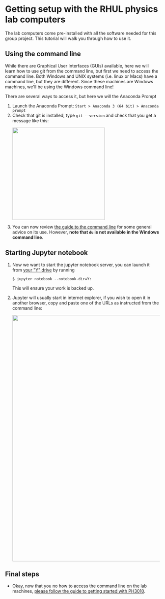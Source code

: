 # Getting setup with the RHUL physics lab computers

The lab computers come pre-installed with all the software needed for this group project. This tutorial will walk you through how to use it.

## Using the command line
While there are Graphical User Interfaces (GUIs) available, here we will learn how to use git from the command line, but first we need to access the command line.
Both Windows and UNIX systems (i.e. linux or Macs) have a command line, but they are different. Since these machines are Windows machines, we'll be using the Windows command line!

There are several ways to access it, but here we will the   Anaconda Prompt
1. Launch the Anaconda Prompt: `Start > Anaconda 3 (64 bit) > Anaconda prompt`
2. Check that git is installed, type `git --version` and check that you get a message like this:
   <p>
   <img src="https://user-images.githubusercontent.com/1926734/198074651-74010cc8-392a-451a-a049-9291a279adbe.png" width="300" align="middle" />
   </p>
3. You can now review [the guide to the command line](https://github.com/GregoryAshton/PH3010_advanced_python/blob/main/guides/using_the_command_line.md) for some general advice on its use. However, **note that `du` is not available in the Windows command line**. 

## Starting Jupyter notebook

1. Now we want to start the jupyter notebook server, you can launch it from [your "Y" drive](https://intranet.royalholloway.ac.uk/staff/it-services/it-essentials/network-drives.aspx) by running
    ```
    $ jupyter notebook --notebook-dir=Y:
    ```
    This will ensure your work is backed up. 

2. Jupyter will usually start in internet explorer, if you wish to open it in another browser, copy and paste one of the URLs as instructed from the command line:

   <img src="https://user-images.githubusercontent.com/1926734/198066167-e07caec8-5234-4198-9121-64d7729aa3f9.png" width="800" align="middle" />


## Final steps

* Okay, now that you no how to access the command line on the lab machines, [please follow the guide to getting started with PH3010](https://github.com/GregoryAshton/PH3010_advanced_python/blob/main/guides/PH3010_getting_started.md).

   
   
